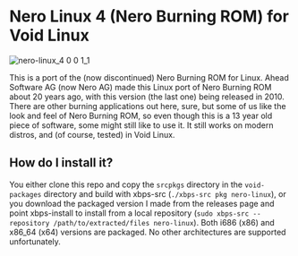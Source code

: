 # Nero Linux 4 (Nero Burning ROM) for Void Linux

![nero-linux_4 0 0 1_1](https://github.com/th0razin3/vur/assets/158844949/054b0953-95a6-4092-a6f0-f5b7c7d7c20a)

This is a port of the (now discontinued) Nero Burning ROM for Linux. Ahead Software AG (now Nero AG) made this Linux port of Nero Burning ROM about 20 years ago, with this version (the last one) being released in 2010. There are other burning applications out here, sure, but some of us like the look and feel of Nero Burning ROM, so even though this is a 13 year old piece of software, some might still like to use it. It still works on modern distros, and (of course, tested) in Void Linux.

## How do I install it?

You either clone this repo and copy the `srcpkgs` directory in the `void-packages` directory and build with xbps-src (`./xbps-src pkg nero-linux`), or you download the packaged version I made from the releases page and point xbps-install to install from a local repository (`sudo xbps-src --repository /path/to/extracted/files nero-linux`). Both i686 (x86) and x86_64 (x64) versions are packaged. No other architectures are supported unfortunately.

